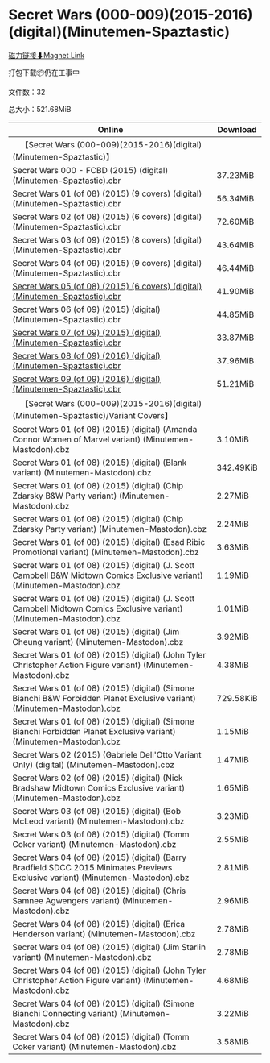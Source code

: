 # Secret Wars (000-009)(2015-2016)(digital)(Minutemen-Spaztastic)

[磁力链接⬇Magnet Link](magnet:?xt=urn:btih:6bf1362e944b1cac7cf493f7e732262226482ca9&dn=Secret%20Wars%20%28000-009%29%282015-2016%29%28digital%29%28Minutemen-Spaztastic%29)

打包下载📦仍在工事中

文件数：32

总大小：521.68MiB

Online | Download
--- | ---
&emsp;【Secret Wars (000-009)(2015-2016)(digital)(Minutemen-Spaztastic)】 | 
Secret Wars 000 - FCBD (2015) (digital) (Minutemen-Spaztastic).cbr | 37.23MiB
Secret Wars 01 (of 08) (2015) (9 covers) (digital) (Minutemen-Spaztastic).cbr | 56.34MiB
Secret Wars 02 (of 08) (2015) (6 covers) (digital) (Minutemen-Spaztastic).cbr | 72.60MiB
Secret Wars 03 (of 09) (2015) (8 covers) (digital) (Minutemen-Spaztastic).cbr | 43.64MiB
Secret Wars 04 (of 09) (2015) (9 covers) (digital) (Minutemen-Spaztastic).cbr | 46.44MiB
[Secret Wars 05 (of 08) (2015) (6 covers) (digital) (Minutemen-Spaztastic).cbr](https://github.com/alicewish/markdown/blob/master/comic/Secret-Wars-05-of-08-2015-6-covers-digital-Minutemen-Spaztastic-cbr.md) | 41.90MiB
Secret Wars 06 (of 09) (2015) (digital) (Minutemen-Spaztastic).cbr | 44.85MiB
[Secret Wars 07 (of 09) (2015) (digital) (Minutemen-Spaztastic).cbr](https://github.com/alicewish/markdown/blob/master/comic/Secret-Wars-07-of-09-2015-digital-Minutemen-Spaztastic-cbr.md) | 33.87MiB
[Secret Wars 08 (of 09) (2016) (digital) (Minutemen-Spaztastic).cbr](https://github.com/alicewish/markdown/blob/master/comic/Secret-Wars-08-of-09-2016-digital-Minutemen-Spaztastic-cbr.md) | 37.96MiB
[Secret Wars 09 (of 09) (2016) (digital) (Minutemen-Spaztastic).cbr](https://github.com/alicewish/markdown/blob/master/comic/Secret-Wars-09-of-09-2016-digital-Minutemen-Spaztastic-cbr.md) | 51.21MiB
&emsp;【Secret Wars (000-009)(2015-2016)(digital)(Minutemen-Spaztastic)/Variant Covers】 | 
Secret Wars 01 (of 08) (2015) (digital) (Amanda Connor Women of Marvel variant) (Minutemen-Mastodon).cbz | 3.10MiB
Secret Wars 01 (of 08) (2015) (digital) (Blank variant) (Minutemen-Mastodon).cbz | 342.49KiB
Secret Wars 01 (of 08) (2015) (digital) (Chip Zdarsky B&W Party variant) (Minutemen-Mastodon).cbz | 2.27MiB
Secret Wars 01 (of 08) (2015) (digital) (Chip Zdarsky Party variant) (Minutemen-Mastodon).cbz | 2.24MiB
Secret Wars 01 (of 08) (2015) (digital) (Esad Ribic Promotional variant) (Minutemen-Mastodon).cbz | 3.63MiB
Secret Wars 01 (of 08) (2015) (digital) (J. Scott Campbell B&W Midtown Comics Exclusive variant) (Minutemen-Mastodon).cbz | 1.19MiB
Secret Wars 01 (of 08) (2015) (digital) (J. Scott Campbell Midtown Comics Exclusive variant) (Minutemen-Mastodon).cbz | 1.01MiB
Secret Wars 01 (of 08) (2015) (digital) (Jim Cheung variant) (Minutemen-Mastodon).cbz | 3.92MiB
Secret Wars 01 (of 08) (2015) (digital) (John Tyler Christopher Action Figure variant) (Minutemen-Mastodon).cbz | 4.38MiB
Secret Wars 01 (of 08) (2015) (digital) (Simone Bianchi B&W Forbidden Planet Exclusive variant) (Minutemen-Mastodon).cbz | 729.58KiB
Secret Wars 01 (of 08) (2015) (digital) (Simone Bianchi Forbidden Planet Exclusive variant) (Minutemen-Mastodon).cbz | 1.15MiB
Secret Wars 02 (2015) (Gabriele Dell'Otto Variant Only) (digital) (Minutemen-Mastodon).cbz | 1.47MiB
Secret Wars 02 (of 08) (2015) (digital) (Nick Bradshaw Midtown Comics Exclusive variant) (Minutemen-Mastodon).cbz | 1.65MiB
Secret Wars 03 (of 08) (2015) (digital) (Bob McLeod variant) (Minutemen-Mastodon).cbz | 3.23MiB
Secret Wars 03 (of 08) (2015) (digital) (Tomm Coker variant) (Minutemen-Mastodon).cbz | 2.55MiB
Secret Wars 04 (of 08) (2015) (digital) (Barry Bradfield SDCC 2015 Minimates Previews Exclusive variant) (Minutemen-Mastodon).cbz | 2.81MiB
Secret Wars 04 (of 08) (2015) (digital) (Chris Samnee Agwengers variant) (Minutemen-Mastodon).cbz | 2.96MiB
Secret Wars 04 (of 08) (2015) (digital) (Erica Henderson variant) (Minutemen-Mastodon).cbz | 2.78MiB
Secret Wars 04 (of 08) (2015) (digital) (Jim Starlin variant) (Minutemen-Mastodon).cbz | 2.78MiB
Secret Wars 04 (of 08) (2015) (digital) (John Tyler Christopher Action Figure variant) (Minutemen-Mastodon).cbz | 4.68MiB
Secret Wars 04 (of 08) (2015) (digital) (Simone Bianchi Connecting variant) (Minutemen-Mastodon).cbz | 3.22MiB
Secret Wars 04 (of 08) (2015) (digital) (Tomm Coker variant) (Minutemen-Mastodon).cbz | 3.58MiB